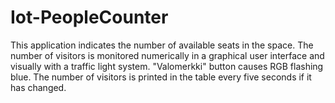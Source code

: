 # Iot-PeopleCounter

This application indicates the number of available seats in the space. The number of visitors is monitored numerically in a graphical user interface and visually with a traffic light system. "Valomerkki" button causes RGB flashing blue. The number of visitors is printed in the table every five seconds if it has changed. 
